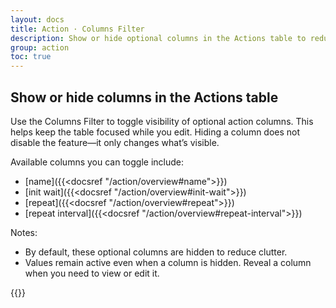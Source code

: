 ```yaml
---
layout: docs
title: Action · Columns Filter
description: Show or hide optional columns in the Actions table to reduce clutter—this changes only the view, not behavior.
group: action
toc: true
---
```


## Show or hide columns in the Actions table
Use the Columns Filter to toggle visibility of optional action columns. This helps keep the table focused while you edit. Hiding a column does not disable the feature—it only changes what’s visible.

Available columns you can toggle include:
- [name]({{<docsref "/action/overview#name">}})
- [init wait]({{<docsref "/action/overview#init-wait">}})
- [repeat]({{<docsref "/action/overview#repeat">}})
- [repeat interval]({{<docsref "/action/overview#repeat-interval">}})

Notes:
- By default, these optional columns are hidden to reduce clutter.
- Values remain active even when a column is hidden. Reveal a column when you need to view or edit it.
 
{{<img action-columns.png>}}